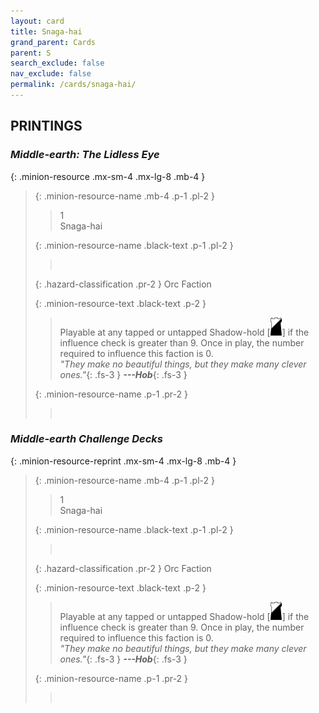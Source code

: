 ```yaml
---
layout: card
title: Snaga-hai
grand_parent: Cards
parent: S
search_exclude: false
nav_exclude: false
permalink: /cards/snaga-hai/
---
```


## PRINTINGS


### _Middle-earth: The Lidless Eye_

{: .minion-resource .mx-sm-4 .mx-lg-8 .mb-4 }
> {: .minion-resource-name .mb-4 .p-1 .pl-2 }
> > <div class="hazard-mp">1</div>
> > <div class="card-name">Snaga-hai</div>
>
> {: .minion-resource-name .black-text .p-1 .pl-2 }
> > &nbsp;
>
> {: .hazard-classification .pr-2 }
> Orc Faction
>
> {: .minion-resource-text .black-text .p-2 }
> > Playable at any tapped or untapped Shadow-hold \[![](/assets/images/shadow-hold.svg)] if the influence check is greater than 9. Once in play, the number required to influence this faction is 0. <br>_"They make no beautiful things, but they make many clever ones."_{: .fs-3 } ***---&#65279;Hob***{: .fs-3 }  
> 
> {: .minion-resource-name .p-1 .pr-2 }
> > <div class="card-shield"></div>
> > <div class="card-corruption-white">&nbsp;</div>

### _Middle-earth Challenge Decks_

{: .minion-resource-reprint .mx-sm-4 .mx-lg-8 .mb-4 }
> {: .minion-resource-name .mb-4 .p-1 .pl-2 }
> > <div class="hazard-mp">1</div>
> > <div class="card-name">Snaga-hai</div>
>
> {: .minion-resource-name .black-text .p-1 .pl-2 }
> > &nbsp;
>
> {: .hazard-classification .pr-2 }
> Orc Faction
>
> {: .minion-resource-text .black-text .p-2 }
> > Playable at any tapped or untapped Shadow-hold \[![](/assets/images/shadow-hold.svg)] if the influence check is greater than 9. Once in play, the number required to influence this faction is 0. <br>_"They make no beautiful things, but they make many clever ones."_{: .fs-3 } ***---&#65279;Hob***{: .fs-3 }  
> 
> {: .minion-resource-name .p-1 .pr-2 }
> > <div class="card-shield"></div>
> > <div class="card-corruption-white">&nbsp;</div>
